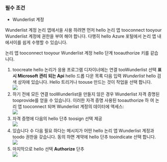 ### <a name="prerequisites"></a>필수 조건
* Wunderlist 계정  

Wunderlist 계정 논리 앱에서을 사용 하려면 먼저 hello 논리 앱 tooconnect tooyour Wunderlist 계정에 권한을 부여 해야 합니다. 다행히 hello Azure 포털에서 논리 앱 내에서이를 쉽게 수행할 수 있습니다. 

논리 앱 tooconnect tooyour Wunderlist 계정 hello 단계 tooauthorize 키를 같습니다.

1. toocreate hello 논리가 응용 프로그램 디자이너에는 연결 tooWunderlist 선택 **표시 Microsoft 관리 되는 Api** hello 드롭 다운 목록 다음 입력 *Wunderlist* hello 검색 상자에 있습니다. Hello 트리거나 toouse 만드는 것이 작업을 선택 합니다.  
   ![](./media/connectors-create-api-wunderlist/wunderlist-0.png)
2. 하기 전에 모든 연결 tooWunderlist을 만들지 않은 경우 Wunderlist 자격 증명된 tooprovide를 얻을 수 있습니다. 이러한 자격 증명 사용된 tooauthorize 하 여 논리 앱 tooconnect 되며 Wunderlist 계정의 데이터에 액세스:   
   ![](./media/connectors-create-api-wunderlist/wunderlist-1.png)  
3. 자격 증명에 다음의 hello 단추 toosign 선택 제공  
   ![](./media/connectors-create-api-wunderlist/wunderlist-2.png)  
4. 있습니다 수 다음 필요 하다는 메시지가 어떤 hello 논리 앱 Wunderlist 계정과 toodo 권한을 갖습니다. 동의 하면 계약에 hello 단추 tooindicate 선택 합니다. 
   ![](./media/connectors-create-api-wunderlist/wunderlist-4.png)  
5. 마지막으로 hello 선택 **Authorize** 단추  
   ![](./media/connectors-create-api-wunderlist/wunderlist-5.png)  


